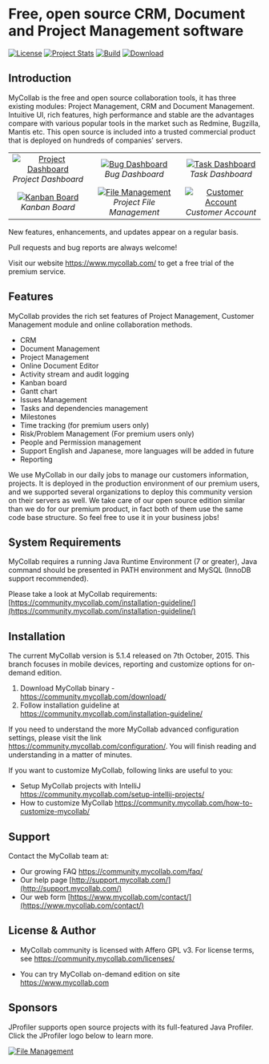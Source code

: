# Free, open source CRM, Document and Project Management software
[![License](http://img.shields.io/badge/License-GPL-orange.svg)](http://www.gnu.org/copyleft/gpl.html) [![Project Stats](https://www.openhub.net/p/mycollab/widgets/project_thin_badge.gif)](https://www.openhub.net/p/mycollab) [![Build](https://travis-ci.org/MyCollab/mycollab.svg)](https://travis-ci.org/MyCollab/mycollab)
[![Download](https://img.shields.io/badge/Download-5.1.4-brightgreen.svg)](https://community.mycollab.com/)

## Introduction

MyCollab is the free and open source collaboration tools, it has three existing modules: Project Management, CRM and Document Management. Intuitive UI, rich features, high performance and stable are the advantages compare with various popular tools in the market such as Redmine, Bugzilla, Mantis etc. This open source is included into a trusted commercial product that is deployed on hundreds of companies' servers.

<table>
  <tr>
    <td align="center">
      <a href="https://farm6.staticflickr.com/5738/20729139805_9d3801736f_o.png" target="_blank" title="Project Dashboard">
        <img src="https://farm6.staticflickr.com/5738/20729139805_76106de29d_n.jpg" alt="Project Dashboard">
      </a>
      <br />
      <em>Project Dashboard</em>
    </td>
    <td align="center">
      <a href="https://farm1.staticflickr.com/749/21486233685_fcdde31eb0_o.png" target="_blank" title="Bug Dashboard">
        <img src="https://farm1.staticflickr.com/749/21486233685_3ec541083b.jpg" alt="Bug Dashboard">
      </a>
      <br />
      <em>Bug Dashboard</em>
    </td>
    <td align="center">
    <a href="https://farm6.staticflickr.com/5661/21494843431_cc56d7294b_o.png" target="_blank" title="Task Dashboard">
      <img src="https://farm6.staticflickr.com/5661/21494843431_f5a89d0014.jpg" alt="Task Dashboard">
    </a>
      <br />
      <em>Task Dashboard</em>
    </td>
  </tr>
  <tr>
    <td align="center">
    <a href="https://farm1.staticflickr.com/622/21299318409_21f4935479_o.png" target="_blank" title="Kanban Board">
        <img src="https://farm1.staticflickr.com/622/21299318409_6334f1c008.jpg" alt="Kanban Board">
      </a>
      <br />
      <em>Kanban Board</em>
    </td>
    <td align="center">
      <a href="https://farm6.staticflickr.com/5641/20541155648_b8fa40086f_o.png" target="_blank" title="File Management">
        <img src="https://farm6.staticflickr.com/5641/20541155648_7c164b4b0d.jpg" alt="File Management">
      </a>
      <br />
      <em>Project File Management</em>
    </td>
    <td align="center">
      <a href="https://farm6.staticflickr.com/5783/20719834632_85e8ee39f0_o.png" target="_blank" title="Customer Account">
        <img src="https://farm6.staticflickr.com/5783/20719834632_5e5200d5ec.jpg" alt="Customer Account">
      </a>
      <br />
      <em>Customer Account</em>
    </td>
  </tr>
</table>

New features, enhancements, and updates appear on a regular basis.

Pull requests and bug reports are always welcome!

Visit our website https://www.mycollab.com/ to get a free trial of the premium service.

## Features
MyCollab provides the rich set features of Project Management, Customer Management module and online collaboration methods.
  * CRM
  * Document Management
  * Project Management
  * Online Document Editor
  * Activity stream and audit logging
  * Kanban board
  * Gantt chart
  * Issues Management
  * Tasks and dependencies management
  * Milestones
  * Time tracking (for premium users only)
  * Risk/Problem Management (For premium users only)
  * People and Permission management
  * Support English and Japanese, more languages will be added in future
  * Reporting

We use MyCollab in our daily jobs to manage our customers information, projects. It is deployed in the production environment of our premium users, and we supported several organizations to deploy this community version on their servers as well. We take care of our open source edition similar than we do for our premium product, in fact both of them use the same code base structure. So feel free to use it in your business jobs!


## System Requirements
MyCollab requires a running Java Runtime Environment (7 or greater), Java command should be presented in PATH environment and MySQL (InnoDB support recommended).

Please take a look at MyCollab requirements:
    [https://community.mycollab.com/installation-guideline/](https://community.mycollab.com/installation-guideline/)

## Installation

The current MyCollab version is 5.1.4 released on 7th October, 2015. This branch focuses in mobile devices, reporting and customize options for on-demand edition.

1. Download MyCollab binary - https://community.mycollab.com/download/
2. Follow installation guideline at https://community.mycollab.com/installation-guideline/

If you need to understand the more MyCollab advanced configuration settings, please visit the link https://community.mycollab.com/configuration/. You will finish reading and understanding in a matter of minutes.

If you want to customize MyCollab, following links are useful to you:
* Setup MyCollab projects with IntelliJ https://community.mycollab.com/setup-intellij-projects/
* How to customize MyCollab https://community.mycollab.com/how-to-customize-mycollab/

## Support
Contact the MyCollab team at:
* Our growing FAQ https://community.mycollab.com/faq/
* Our help page [http://support.mycollab.com/](http://support.mycollab.com/)
* Our web form [https://www.mycollab.com/contact/](https://www.mycollab.com/contact/)

## License & Author

* MyCollab community is licensed with Affero GPL v3. For license terms, see https://community.mycollab.com/licenses/

* You can try MyCollab on-demand edition on site https://www.mycollab.com

## Sponsors

JProfiler supports open source projects with its full-featured Java Profiler. Click the JProfiler logo below to learn more.

<a href="http://www.ej-technologies.com/products/jprofiler/overview.html" target="_blank" title="File Management">
  <img src="http://www.ej-technologies.com/images/product_banners/jprofiler_large.png" alt="File Management">
</a>
